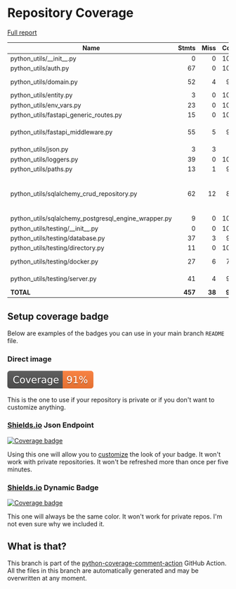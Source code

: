 # Repository Coverage

[Full report](https://htmlpreview.github.io/?https://github.com/gueriboutmathieu/python_utils/blob/python-coverage-comment-action-data/htmlcov/index.html)

| Name                                                     |    Stmts |     Miss |   Cover |   Missing |
|--------------------------------------------------------- | -------: | -------: | ------: | --------: |
| python\_utils/\_\_init\_\_.py                            |        0 |        0 |    100% |           |
| python\_utils/auth.py                                    |       67 |        0 |    100% |           |
| python\_utils/domain.py                                  |       52 |        4 |     92% |   101-114 |
| python\_utils/entity.py                                  |        3 |        0 |    100% |           |
| python\_utils/env\_vars.py                               |       23 |        0 |    100% |           |
| python\_utils/fastapi\_generic\_routes.py                |       15 |        0 |    100% |           |
| python\_utils/fastapi\_middleware.py                     |       55 |        5 |     91% |34, 94, 99-102 |
| python\_utils/json.py                                    |        3 |        3 |      0% |      1-13 |
| python\_utils/loggers.py                                 |       39 |        0 |    100% |           |
| python\_utils/paths.py                                   |       13 |        1 |     92% |        16 |
| python\_utils/sqlalchemy\_crud\_repository.py            |       62 |       12 |     81% |48-59, 104-115, 121-132 |
| python\_utils/sqlalchemy\_postgresql\_engine\_wrapper.py |        9 |        0 |    100% |           |
| python\_utils/testing/\_\_init\_\_.py                    |        0 |        0 |    100% |           |
| python\_utils/testing/database.py                        |       37 |        3 |     92% |     40-42 |
| python\_utils/testing/directory.py                       |       11 |        0 |    100% |           |
| python\_utils/testing/docker.py                          |       27 |        6 |     78% |18-20, 32-34 |
| python\_utils/testing/server.py                          |       41 |        4 |     90% | 52-54, 65 |
|                                                **TOTAL** |  **457** |   **38** | **92%** |           |


## Setup coverage badge

Below are examples of the badges you can use in your main branch `README` file.

### Direct image

[![Coverage badge](https://raw.githubusercontent.com/gueriboutmathieu/python_utils/python-coverage-comment-action-data/badge.svg)](https://htmlpreview.github.io/?https://github.com/gueriboutmathieu/python_utils/blob/python-coverage-comment-action-data/htmlcov/index.html)

This is the one to use if your repository is private or if you don't want to customize anything.

### [Shields.io](https://shields.io) Json Endpoint

[![Coverage badge](https://img.shields.io/endpoint?url=https://raw.githubusercontent.com/gueriboutmathieu/python_utils/python-coverage-comment-action-data/endpoint.json)](https://htmlpreview.github.io/?https://github.com/gueriboutmathieu/python_utils/blob/python-coverage-comment-action-data/htmlcov/index.html)

Using this one will allow you to [customize](https://shields.io/endpoint) the look of your badge.
It won't work with private repositories. It won't be refreshed more than once per five minutes.

### [Shields.io](https://shields.io) Dynamic Badge

[![Coverage badge](https://img.shields.io/badge/dynamic/json?color=brightgreen&label=coverage&query=%24.message&url=https%3A%2F%2Fraw.githubusercontent.com%2Fgueriboutmathieu%2Fpython_utils%2Fpython-coverage-comment-action-data%2Fendpoint.json)](https://htmlpreview.github.io/?https://github.com/gueriboutmathieu/python_utils/blob/python-coverage-comment-action-data/htmlcov/index.html)

This one will always be the same color. It won't work for private repos. I'm not even sure why we included it.

## What is that?

This branch is part of the
[python-coverage-comment-action](https://github.com/marketplace/actions/python-coverage-comment)
GitHub Action. All the files in this branch are automatically generated and may be
overwritten at any moment.